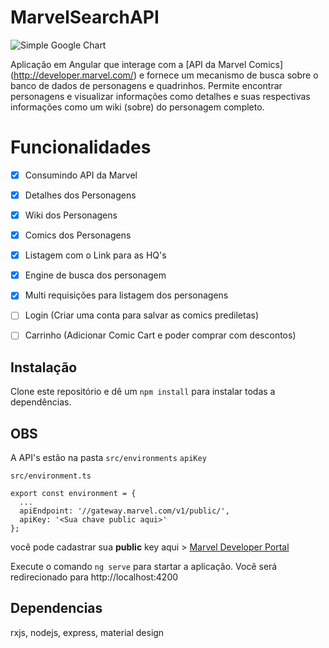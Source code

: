 # MarvelSearchAPI

![Simple Google Chart](https://i.ibb.co/RTvhmgX/chrome-z-RL7-OFb-FQi.png)

Aplicação em Angular que interage com a [API da Marvel Comics] (http://developer.marvel.com/) e fornece um mecanismo de busca sobre o banco de dados de personagens e quadrinhos.
Permite encontrar personagens e visualizar informações como detalhes e suas respectivas informações como um wiki (sobre) do personagem completo.


# Funcionalidades
- [x] Consumindo API da Marvel
- [X] Detalhes dos Personagens
- [X] Wiki dos Personagens
- [X] Comics dos Personagens
- [X] Listagem com o Link para as HQ's
- [X] Engine de busca dos personagem
- [X] Multi requisições para listagem dos personagens
- [ ] Login (Criar uma conta para salvar as comics prediletas)
- [ ] Carrinho (Adicionar Comic Cart e poder comprar com descontos)


## Instalação

Clone este repositório e dê um `npm install` para instalar todas a dependências.

## OBS
 
A API's estão na pasta `src/environments` `apiKey` 

`src/environment.ts`
```
export const environment = {
  ...
  apiEndpoint: '//gateway.marvel.com/v1/public/',
  apiKey: '<Sua chave public aqui>'
};
```
você pode cadastrar sua **public** key aqui > [Marvel Developer Portal](http://developer.marvel.com/)


Execute o comando `ng serve` para startar a aplicação. Você será redirecionado para http://localhost:4200


## Dependencias
rxjs, nodejs, express, material design
